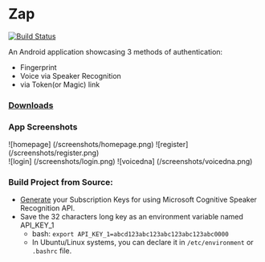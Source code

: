 # Zap
[![Build Status](https://travis-ci.org/SE17GroupH/Zap.svg?branch=master)](https://travis-ci.org/SE17GroupH/Zap)

An Android application showcasing 3 methods of authentication:
- Fingerprint
- Voice via Speaker Recognition
- via Token(or Magic) link 

### [Downloads](https://github.com/SE17GroupH/Zap/releases)

### App Screenshots

![homepage] (/screenshots/homepage.png)
![register] (/screenshots/register.png)  
![login] (/screenshots/login.png)
![voicedna] (/screenshots/voicedna.png)  

  
### Build Project from Source:
- [Generate](https://cognitive.uservoice.com/knowledgebase/articles/864225-how-do-i-get-subscription-keys) your Subscription Keys for using Microsoft Cognitive Speaker Recognition API.
- Save the 32 characters long key as an environment variable named API_KEY_1 
  - bash: `export API_KEY_1=abcd123abc123abc123abc123abc0000`
  - In Ubuntu/Linux systems, you can declare it in `/etc/environment` or `.bashrc` file.
